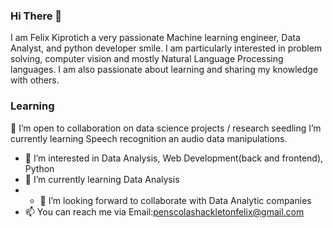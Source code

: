 ### Hi There 👋  
I am Felix Kiprotich a very passionate Machine learning engineer, Data Analyst, and python developer smile. I am particularly interested in problem solving, computer vision and mostly Natural Language Processing languages. I am also passionate about learning and sharing my knowledge with others.

### Learning
:dancers: I’m open to collaboration on data science projects / research seedling I’m currently learning Speech recognition an audio data manipulations.


- 👀 I’m interested in Data Analysis, Web Development(back and frontend), Python
- 🌱 I’m currently learning Data Analysis 
- - 💞️ I’m looking forward to collaborate with Data Analytic companies
- 📫 You can reach me via Email:penscolashackletonfelix@gmail.com

<!---
penscola/penscola is a ✨ special ✨ repository because its `README.md` (this file) appears on your GitHub profile.
You can click the Preview link to take a look at your changes.
--->
